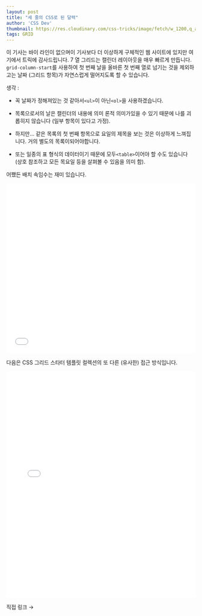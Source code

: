 ```yaml
---
layout: post
title: "세 줄의 CSS로 된 달력"
author: 'CSS Dev'
thumbnail: https://res.cloudinary.com/css-tricks/image/fetch/w_1200,q_auto,f_auto/https://css-tricks.com/wp-content/uploads/2020/07/calendar-month-view-previous-past-months.png
tags: GRID
---
```



이 기사는 바이 라인이 없으며이 기사보다 더 이상하게 구체적인 웹 사이트에 있지만 여기에서 트릭에 감사드립니다.
 7 열 그리드는 캘린더 레이아웃을 매우 빠르게 만듭니다.
 `grid-column-start`를 사용하여 첫 번째 날을 올바른 첫 번째 열로 넘기는 것을 제외하고는 날짜 (그리드 항목)가 자연스럽게 떨어지도록 할 수 있습니다.
 

생각 :
 

- 꼭 날짜가 정해져있는 것 같아서`<ul>`이 아닌`<ol>`을 사용하겠습니다.
 
- 목록으로서의 날은 캘린더의 내용에 의미 론적 의미가있을 수 있기 때문에 나를 괴롭히지 않습니다 (일부 항목이 있다고 가정).
 
- 하지만… 같은 목록의 첫 번째 항목으로 요일의 제목을 보는 것은 이상하게 느껴집니다.
 거의 별도의 목록이되어야합니다.
 
- 또는 일종의 표 형식의 데이터이기 때문에 모두`<table>`이어야 할 수도 있습니다 (상호 참조하고 모든 목요일 등을 살펴볼 수 있음을 의미 함).
 

어쨌든 배치 속임수는 재미 있습니다.
 

<div class="wp-block-cp-codepen-gutenberg-embed-block cp_embed_wrapper resizable" style="height: 450px;"><iframe id="cp_embed_BaLwqGR" src="//codepen.io/anon/embed/BaLwqGR?height=450&amp;theme-id=1&amp;slug-hash=BaLwqGR&amp;default-tab=css,result" height="450" scrolling="no" frameborder="0" allowfullscreen="" allowpaymentrequest="" name="CodePen Embed BaLwqGR" title="CodePen Embed BaLwqGR" class="cp_embed_iframe" style="width: 100%; overflow: hidden; height: 100%;">CodePen Embed Fallback</iframe><div class="win-size-grip" style="touch-action: none;"></div></div>

다음은 CSS 그리드 스타터 템플릿 컬렉션의 또 다른 (유사한) 접근 방식입니다.
 

<div class="wp-block-cp-codepen-gutenberg-embed-block cp_embed_wrapper resizable" style="height: 600px;"><iframe id="cp_embed_vWXBea" src="//codepen.io/anon/embed/vWXBea?height=600&amp;theme-id=1&amp;slug-hash=vWXBea&amp;default-tab=css,result" height="600" scrolling="no" frameborder="0" allowfullscreen="" allowpaymentrequest="" name="CodePen Embed vWXBea" title="CodePen Embed vWXBea" class="cp_embed_iframe" style="width: 100%; overflow: hidden; height: 100%;">CodePen Embed Fallback</iframe><div class="win-size-grip" style="touch-action: none;"></div></div>

직접 링크 →
 